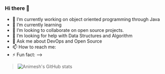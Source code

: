 ### Hi there 👋


- 🔭 I’m currently working on object oriented programming through Java
- 🌱 I’m currently learning 
- 👯 I’m looking to collaborate on open source projects.
- 🤔 I’m looking for help with Data Structures and Algorithm
- 💬 Ask me about DevOps and Open Source
- 📫 How to reach me: 
- ⚡ Fun fact: 
-->

>![Animesh's GitHub stats](https://github-readme-stats.vercel.app/api?username=animesh-deka&theme=midnight-purple&show_icons=true) 
